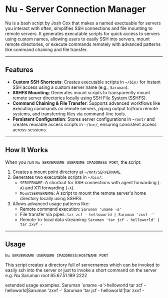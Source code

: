 # Nu - Server Connection Manager

Nu is a bash script by Josh Cox that makes a named exectuable for servers you interact with often, simplifies SSH connections and file mounting to remote servers. 
It generates executable scripts for quick access to servers using custom names, allowing users to easily SSH into servers, mount remote directories,
or execute commands remotely with advanced patterns like command chaining and file transfer.

---

## Features

- **Custom SSH Shortcuts**: Creates executable scripts in `~/bin/` for instant SSH access using a custom server name (e.g., `Saruman`).
- **SSHFS Mounting**: Generates mount scripts to transparently mount remote server directories locally using SSH File System (SSHFS).
- **Command Chaining & File Transfer**: Supports advanced workflows like executing commands on remote servers, piping output to/from remote systems, and transferring files via command-line tools.
- **Persistent Configuration**: Stores server configurations in `~/mnt/` and creates reusable access scripts in `~/bin/`, ensuring consistent access across sessions.

---

## How It Works

When you run `Nu SERVERNAME USERNAME IPADDRESS PORT`, the script:
1. Creates a mount point directory at `~/mnt/SERVERNAME`.
2. Generates two executable scripts in `~/bin/`:
   - `SERVERNAME`: A shortcut for SSH connections with agent forwarding (`-A`) and X11 forwarding (`-X`).
   - `MountSERVERNAME`: A script to mount the remote server's home directory locally using SSHFS.
3. Allows advanced usage patterns like:
   - Remote command execution: `Saruman 'uname -a'`
   - File transfer via pipes: `tar zcf - helloworld | Saruman 'zxvf -'`
   - Remote-to-local data streaming: `Saruman 'tar jcf - helloworld' | tar zxvf -`

---

## Usage

```
Nu SERVERNAME USERNAME IPADDRESS|HOSTNAME PORT
```

This script creates a directory full of servernames which can be invoked to easily ssh into the server
or just to invoke a short command on the server
e.g.
Nu Saruman root 65.67.51.189 2222

extended usage examples:
Saruman 'uname -a'>helloworld
tar zcf - helloworld|Saruman 'zxvf -'
Saruman 'tar jcf - helloworld'|tar zxvf -
